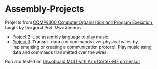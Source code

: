 
# Assembly-Projects

Projects from [COMP6300 Computer Organisation and Program Execution](https://cs.anu.edu.au/courses/comp2300/deliverables/), taught by the great Prof. Uwe Zimmer.

- [Project 2](https://github.com/from81/Assembly-Projects/blob/main/project2/design-document.md): Use assembly language to play music.
- [Project 3](https://github.com/from81/Assembly-Projects/blob/main/project3/design-document.md): Transmit data and commands over physical wires by implementing or creating a communication protocol. Play music using data and commands transmitted over the wires.

Run and tested on [Discoboard MCU with Arm Cortex-M7 processor](https://cs.anu.edu.au/courses/comp2300/getting-discoboard/) 
